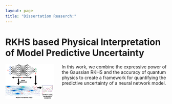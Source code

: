 ```yaml
---
layout: page
title: "Dissertation Reaserch:"
---
```


RKHS based Physical Interpretation of Model Predictive Uncertainty
===
<img style="float: left; padding-right:25px" src="assets/fm3.png" width="30%" height="30%">
In this work, we combine the expressive power of the Gaussian RKHS and the accuracy of quantum physics to create a framework for quantifying the predictive uncertainty of a neural network model.
